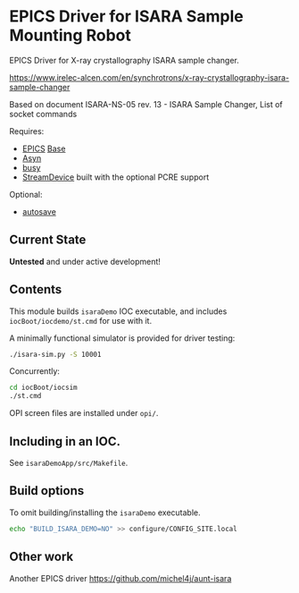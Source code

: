 # EPICS Driver for ISARA Sample Mounting Robot

EPICS Driver for X-ray crystallography ISARA sample changer.

https://www.irelec-alcen.com/en/synchrotrons/x-ray-crystallography-isara-sample-changer

Based on document ISARA-NS-05 rev. 13 - ISARA Sample Changer, List of socket commands

Requires:

- [EPICS](https://epics-controls.org/) [Base](https://epics.anl.gov/)
- [Asyn](https://epics-modules.github.io/master/asyn/)
- [busy](https://github.com/epics-modules/busy)
- [StreamDevice](https://paulscherrerinstitute.github.io/StreamDevice/) built with the optional PCRE support

Optional:

- [autosave](https://github.com/epics-modules/autosave)

## Current State

**Untested** and under active development!

## Contents

This module builds `isaraDemo` IOC executable,
and includes `iocBoot/iocdemo/st.cmd` for use with it.

A minimally functional simulator is provided for driver testing:

```sh
./isara-sim.py -S 10001
```

Concurrently:

```sh
cd iocBoot/iocsim
./st.cmd
```

OPI screen files are installed under `opi/`.

## Including in an IOC.

See `isaraDemoApp/src/Makefile`.

## Build options

To omit building/installing the `isaraDemo` executable.

```sh
echo "BUILD_ISARA_DEMO=NO" >> configure/CONFIG_SITE.local
```

## Other work

Another EPICS driver https://github.com/michel4j/aunt-isara
